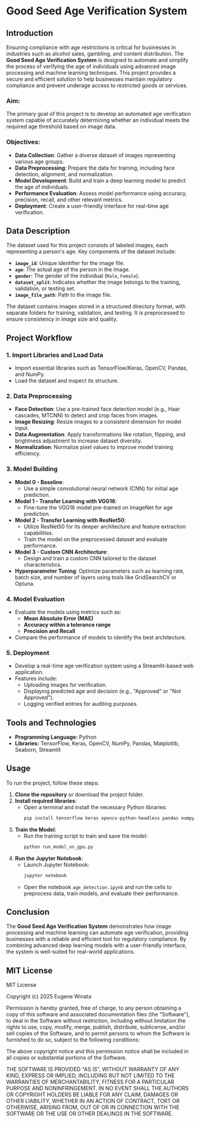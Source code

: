 # Good Seed Age Verification System

## Introduction

Ensuring compliance with age restrictions is critical for businesses in industries such as alcohol sales, gambling, and content distribution. The **Good Seed Age Verification System** is designed to automate and simplify the process of verifying the age of individuals using advanced image processing and machine learning techniques. This project provides a secure and efficient solution to help businesses maintain regulatory compliance and prevent underage access to restricted goods or services.

### Aim:
The primary goal of this project is to develop an automated age verification system capable of accurately determining whether an individual meets the required age threshold based on image data.

### Objectives:
- **Data Collection**: Gather a diverse dataset of images representing various age groups.
- **Data Preprocessing**: Prepare the data for training, including face detection, alignment, and normalization.
- **Model Development**: Build and train a deep learning model to predict the age of individuals.
- **Performance Evaluation**: Assess model performance using accuracy, precision, recall, and other relevant metrics.
- **Deployment**: Create a user-friendly interface for real-time age verification.

## Data Description

The dataset used for this project consists of labeled images, each representing a person's age. Key components of the dataset include:

- **`image_id`**: Unique identifier for the image file.
- **`age`**: The actual age of the person in the image.
- **`gender`**: The gender of the individual (`Male`, `Female`).
- **`dataset_split`**: Indicates whether the image belongs to the training, validation, or testing set.
- **`image_file_path`**: Path to the image file.

The dataset contains images stored in a structured directory format, with separate folders for training, validation, and testing. It is preprocessed to ensure consistency in image size and quality.

## Project Workflow

### 1. Import Libraries and Load Data
- Import essential libraries such as TensorFlow/Keras, OpenCV, Pandas, and NumPy.
- Load the dataset and inspect its structure.

### 2. Data Preprocessing
- **Face Detection**: Use a pre-trained face detection model (e.g., Haar cascades, MTCNN) to detect and crop faces from images.
- **Image Resizing**: Resize images to a consistent dimension for model input.
- **Data Augmentation**: Apply transformations like rotation, flipping, and brightness adjustment to increase dataset diversity.
- **Normalization**: Normalize pixel values to improve model training efficiency.

### 3. Model Building
- **Model 0 - Baseline**:
    - Use a simple convolutional neural network (CNN) for initial age prediction.
- **Model 1 - Transfer Learning with VGG16**:
    - Fine-tune the VGG16 model pre-trained on ImageNet for age prediction.
- **Model 2 - Transfer Learning with ResNet50**:
    - Utilize ResNet50 for its deeper architecture and feature extraction capabilities.
    - Train the model on the preprocessed dataset and evaluate performance.
- **Model 3 - Custom CNN Architecture**:
    - Design and train a custom CNN tailored to the dataset characteristics.
- **Hyperparameter Tuning**: Optimize parameters such as learning rate, batch size, and number of layers using tools like GridSearchCV or Optuna.

### 4. Model Evaluation
- Evaluate the models using metrics such as:
  - **Mean Absolute Error (MAE)**
  - **Accuracy within a tolerance range**
  - **Precision and Recall**
- Compare the performance of models to identify the best architecture.

### 5. Deployment
- Develop a real-time age verification system using a Streamlit-based web application.
- Features include:
  - Uploading images for verification.
  - Displaying predicted age and decision (e.g., "Approved" or "Not Approved").
  - Logging verified entries for auditing purposes.

## Tools and Technologies

- **Programming Language:** Python  
- **Libraries:** TensorFlow, Keras, OpenCV, NumPy, Pandas, Matplotlib, Seaborn, Streamlit

## Usage

To run the project, follow these steps:

1. **Clone the repository** or download the project folder.
2. **Install required libraries**:
   - Open a terminal and install the necessary Python libraries:
     ```bash
     pip install tensorflow keras opencv-python-headless pandas numpy matplotlib seaborn
     ```
3. **Train the Model**:
   - Run the training script to train and save the model:
     ```bash
     python run_model_on_gpu.py
     ```
4. **Run the Jupyter Notebook**:
   - Launch Jupyter Notebook:
     ```bash
     jupyter notebook
     ```
   - Open the notebook `age_detection.ipynb` and run the cells to preprocess data, train models, and evaluate their performance.

## Conclusion

The **Good Seed Age Verification System** demonstrates how image processing and machine learning can automate age verification, providing businesses with a reliable and efficient tool for regulatory compliance. By combining advanced deep learning models with a user-friendly interface, the system is well-suited for real-world applications.

## MIT License

MIT License

Copyright (c) 2025 Eugene Winata

Permission is hereby granted, free of charge, to any person obtaining a copy
of this software and associated documentation files (the "Software"), to deal
in the Software without restriction, including without limitation the rights to use, copy, modify, merge, publish, distribute, sublicense, and/or sell copies of the Software, and to permit persons to whom the Software is furnished to do so, subject to the following conditions:

The above copyright notice and this permission notice shall be included in all copies or substantial portions of the Software.

THE SOFTWARE IS PROVIDED "AS IS", WITHOUT WARRANTY OF ANY KIND, EXPRESS OR
IMPLIED, INCLUDING BUT NOT LIMITED TO THE WARRANTIES OF MERCHANTABILITY,
FITNESS FOR A PARTICULAR PURPOSE AND NONINFRINGEMENT. IN NO EVENT SHALL THE
AUTHORS OR COPYRIGHT HOLDERS BE LIABLE FOR ANY CLAIM, DAMAGES OR OTHER
LIABILITY, WHETHER IN AN ACTION OF CONTRACT, TORT OR OTHERWISE, ARISING FROM,
OUT OF OR IN CONNECTION WITH THE SOFTWARE OR THE USE OR OTHER DEALINGS IN THE
SOFTWARE.
